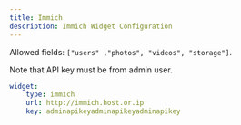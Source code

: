 ```yaml
---
title: Immich
description: Immich Widget Configuration
---
```


Allowed fields: `["users" ,"photos", "videos", "storage"]`.

Note that API key must be from admin user.

```yaml
widget:
    type: immich
    url: http://immich.host.or.ip
    key: adminapikeyadminapikeyadminapikey
```
